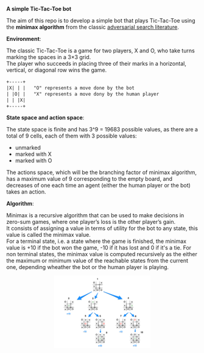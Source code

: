 **A simple Tic-Tac-Toe bot**

The aim of this repo is to develop a simple bot that plays Tic-Tac-Toe using the **minimax algorithm** from the classic [adversarial search literature](https://en.wikibooks.org/wiki/Artificial_Intelligence/Search/Adversarial_search/Minimax_Search).

**Environment**:

The classic Tic-Tac-Toe is a game for two players, X and O, who take turns marking the spaces in a 3×3 grid.<br>
The player who succeeds in placing three of their marks in a horizontal, vertical, or diagonal row wins the game.

```
+-----+
|X| | |   "O" represents a move done by the bot
| |O| |   "X" represents a move dony by the human player
| | |X|
+-----+
```

**State space and action space**:

The state space is finite and has 3^9 = 19683 possible values, as there are a total of 9 cells, each of them with 3 possible values: 
- unmarked
- marked with X
- marked with O

The actions space, which will be the branching factor of minimax algorithm, has a maximum value of 9 corresponding to the empty board, and decreases of one each time an agent (either the human player or the bot) takes an action.

**Algorithm**:

Minimax is a recursive algorithm that can be used to make decisions in zero-sum games, where one player’s loss is the other player’s gain.<br>
It consists of assigning a value in terms of utility for the bot to any state, this value is called the minimax value.<br>
For a terminal state, i.e. a state where the game is finished, the minimax value is +10 if the bot won the game, -10 if it has lost and 0 if it's a tie.
For non terminal states, the minimax value is computed recursively as the either the maximum or minimum value of the reachable states from the current one, depending wheather the bot or the human player is playing.

<p align="center">
  <img width="50%" height="50%" img src="docs/minimax-move-tree.png">
</p>
